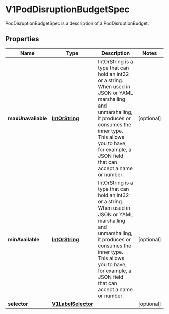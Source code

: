 

# V1PodDisruptionBudgetSpec

PodDisruptionBudgetSpec is a description of a PodDisruptionBudget.
## Properties

Name | Type | Description | Notes
------------ | ------------- | ------------- | -------------
**maxUnavailable** | [**IntOrString**](IntOrString.md) | IntOrString is a type that can hold an int32 or a string.  When used in JSON or YAML marshalling and unmarshalling, it produces or consumes the inner type.  This allows you to have, for example, a JSON field that can accept a name or number. |  [optional]
**minAvailable** | [**IntOrString**](IntOrString.md) | IntOrString is a type that can hold an int32 or a string.  When used in JSON or YAML marshalling and unmarshalling, it produces or consumes the inner type.  This allows you to have, for example, a JSON field that can accept a name or number. |  [optional]
**selector** | [**V1LabelSelector**](V1LabelSelector.md) |  |  [optional]



